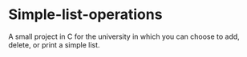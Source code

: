 # Simple-list-operations
A small project in C for the university in which you can choose to add, delete, or print a simple list.
